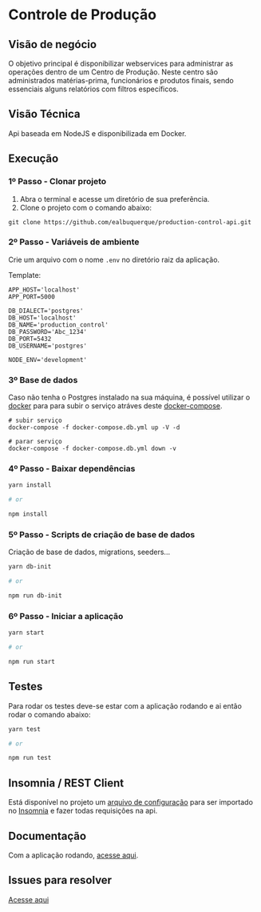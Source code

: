 # Controle de Produção

## Visão de negócio

O objetivo principal é disponibilizar webservices para administrar as operações dentro de um Centro de Produção. Neste centro são administrados matérias-prima, funcionários e produtos finais, sendo essenciais alguns relatórios com filtros específicos.

## Visão Técnica

Api baseada em NodeJS e disponibilizada em Docker.

## Execução

### 1º Passo - Clonar projeto

1. Abra o terminal e acesse um  diretório de sua preferência.
2. Clone o projeto com o comando abaixo:

```
git clone https://github.com/ealbuquerque/production-control-api.git
```

### 2º Passo - Variáveis de ambiente

Crie um arquivo com o nome `.env` no diretório raiz da aplicação.

Template:
```
APP_HOST='localhost'
APP_PORT=5000

DB_DIALECT='postgres'
DB_HOST='localhost'
DB_NAME='production_control'
DB_PASSWORD='Abc_1234'
DB_PORT=5432
DB_USERNAME='postgres'

NODE_ENV='development'
```

### 3º Base de dados

Caso não tenha o Postgres instalado na sua máquina, é possível utilizar o [docker](https://www.docker.com/) para para subir o serviço atráves deste [docker-compose](docker-compose.yml).

```
# subir serviço
docker-compose -f docker-compose.db.yml up -V -d

# parar serviço
docker-compose -f docker-compose.db.yml down -v
```

### 4º Passo - Baixar dependências

```bash
yarn install

# or

npm install
```

### 5º Passo - Scripts de criação de base de dados

Criação de base de dados, migrations, seeders...

```bash
yarn db-init

# or

npm run db-init
```

### 6º Passo - Iniciar a aplicação

```bash
yarn start

# or

npm run start
```

## Testes

Para rodar os testes deve-se estar com a aplicação rodando e ai então rodar o comando abaixo:

```bash
yarn test

# or

npm run test
```

## Insomnia / REST Client

Está disponível no projeto um [arquivo de configuração](Insomnia_2019-07-10.json) para ser importado no [Insomnia](https://insomnia.rest/) e fazer todas requisições na api.

## Documentação

Com a aplicação rodando, [acesse aqui](http://localhost:5000/docs).

## Issues para resolver

[Acesse aqui](https://github.com/ealbuquerque/production-control-api/issues)
